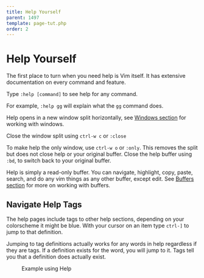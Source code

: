 ```yaml
---
title: Help Yourself
parent: 1497
template: page-tut.php
order: 2
---
```


# Help Yourself

The first place to turn when you need help is Vim itself. It has extensive documentation on every command and feature.

Type `:help [command]` to see help for any command.

For example, `:help gg` will explain what the `gg` command does.

Help opens in a new window split horizontally, see [Windows section](/working-with-vim/windows/) for working with windows.

Close the window split using `ctrl-w c` or `:close`

To make help the only window, use `ctrl-w o` or `:only`. This removes the split but does not close help or your original buffer. Close the help buffer using `:bd`, to switch back to your original buffer.

Help is simply a read-only buffer. You can navigate, highlight, copy, paste, search, and do any vim things as any other buffer, except edit. See [Buffers section](/working-with-vim/buffers/) for more on working with buffers.

## Navigate Help Tags

The help pages include tags to other help sections, depending on your colorscheme it might be blue. With your cursor on an item type `ctrl-]` to jump to that definition. 

Jumping to tag definitions actually works for any words in help regardless if they are tags. If a definition exists for the word, you will jump to it. Tags tell you that a definition does actually exist.

<figure><asciinema-player src="/a/casts/vim/help.cast" font-size="large" cols="80" rows="25"></asciinema-player><figcaption>Example using Help</figcaption></figure>
